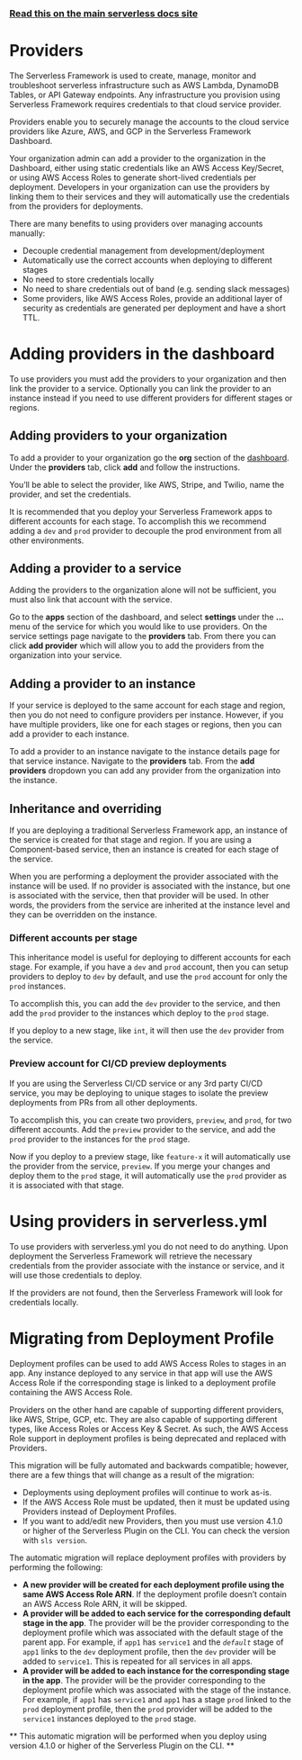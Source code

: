 <!--
title: Serverless Dashboard - Providers
menuText: Providers
menuOrder: 8
layout: Doc
-->

<!-- DOCS-SITE-LINK:START automatically generated  -->

### [Read this on the main serverless docs site](https://www.serverless.com/framework/docs/guides/providers/)

<!-- DOCS-SITE-LINK:END -->

# Providers

The Serverless Framework is used to create, manage, monitor and troubleshoot serverless infrastructure such as AWS Lambda, DynamoDB Tables, or API Gateway endpoints. Any infrastructure you provision using Serverless Framework requires credentials to that cloud service provider.

Providers enable you to securely manage the accounts to the cloud service providers like Azure, AWS, and GCP in the Serverless Framework Dashboard.

Your organization admin can add a provider to the organization in the Dashboard, either using static credentials like an AWS Access Key/Secret, or using AWS Access Roles to generate short-lived credentials per deployment. Developers in your organization can use the providers by linking them to their services and they will automatically use the credentials from the providers for deployments.

There are many benefits to using providers over managing accounts manually:

- Decouple credential management from development/deployment
- Automatically use the correct accounts when deploying to different stages
- No need to store credentials locally
- No need to share credentials out of band (e.g. sending slack messages)
- Some providers, like AWS Access Roles, provide an additional layer of security as credentials are generated per deployment and have a short TTL.

# Adding providers in the dashboard

To use providers you must add the providers to your organization and then link the provider to a service. Optionally you can link the provider to an instance instead if you need to use different providers for different stages or regions.

## Adding providers to your organization

To add a provider to your organization go the **org** section of the [dashboard](https://app.serverless.com). Under the **providers** tab, click **add** and follow the instructions.

You’ll be able to select the provider, like AWS, Stripe, and Twilio, name the provider, and set the credentials.

It is recommended that you deploy your Serverless Framework apps to different accounts for each stage. To accomplish this we recommend adding a `dev` and `prod` provider to decouple the prod environment from all other environments.

## Adding a provider to a service

Adding the providers to the organization alone will not be sufficient, you must also link that account with the service.

Go to the **apps** section of the dashboard, and select **settings** under the **...** menu of the service for which you would like to use providers. On the service settings page navigate to the **providers** tab. From there you can click **add provider** which will allow you to add the providers from the organization into your service.

## Adding a provider to an instance

If your service is deployed to the same account for each stage and region, then you do not need to configure providers per instance. However, if you have multiple providers, like one for each stages or regions, then you can add a provider to each instance.

To add a provider to an instance navigate to the instance details page for that service instance. Navigate to the **providers** tab. From the **add providers** dropdown you can add any provider from the organization into the instance.

## Inheritance and overriding

If you are deploying a traditional Serverless Framework app, an instance of the service is created for that stage and region. If you are using a Component-based service, then an instance is created for each stage of the service.

When you are performing a deployment the provider associated with the instance will be used. If no provider is associated with the instance, but one is associated with the service, then that provider will be used. In other words, the providers from the service are inherited at the instance level and they can be overridden on the instance.

### Different accounts per stage

This inheritance model is useful for deploying to different accounts for each stage. For example, if you have a `dev` and `prod` account, then you can setup providers to deploy to `dev` by default, and use the `prod` account for only the `prod` instances.

To accomplish this, you can add the `dev` provider to the service, and then add the `prod` provider to the instances which deploy to the `prod` stage.

If you deploy to a new stage, like `int`, it will then use the `dev` provider from the service.

### Preview account for CI/CD preview deployments

If you are using the Serverless CI/CD service or any 3rd party CI/CD service, you may be deploying to unique stages to isolate the preview deployments from PRs from all other deployments.

To accomplish this, you can create two providers, `preview`, and `prod`, for two different accounts. Add the `preview` provider to the service, and add the `prod` provider to the instances for the `prod` stage.

Now if you deploy to a preview stage, like `feature-x` it will automatically use the provider from the service, `preview`. If you merge your changes and deploy them to the `prod` stage, it will automatically use the `prod` provider as it is associated with that stage.

# Using providers in serverless.yml

To use providers with serverless.yml you do not need to do anything. Upon deployment the Serverless Framework will retrieve the necessary credentials from the provider associate with the instance or service, and it will use those credentials to deploy.

If the providers are not found, then the Serverless Framework will look for credentials locally.

# Migrating from Deployment Profile

Deployment profiles can be used to add AWS Access Roles to stages in an app. Any instance deployed to any service in that app will use the AWS Access Role if the corresponding stage is linked to a deployment profile containing the AWS Access Role.

Providers on the other hand are capable of supporting different providers, like AWS, Stripe, GCP, etc. They are also capable of supporting different types, like Access Roles or Access Key & Secret. As such, the AWS Access Role support in deployment profiles is being deprecated and replaced with Providers.

This migration will be fully automated and backwards compatible; however, there are a few things that will change as a result of the migration:

- Deployments using deployment profiles will continue to work as-is.
- If the AWS Access Role must be updated, then it must be updated using Providers instead of Deployment Profiles.
- If you want to add/edit new Providers, then you must use version 4.1.0 or higher of the Serverless Plugin on the CLI. You can check the version with `sls version`.

The automatic migration will replace deployment profiles with providers by performing the following:

- **A new provider will be created for each deployment profile using the same AWS Access Role ARN**. If the deployment profile doesn’t contain an AWS Access Role ARN, it will be skipped.
- **A provider will be added to each service for the corresponding default stage in the app**. The provider will be the provider corresponding to the deployment profile which was associated with the default stage of the parent app. For example, if `app1` has `service1` and the _`default`_ stage of `app1` links to the `dev` deployment profile, then the `dev` provider will be added to `service1`. This is repeated for all services in all apps.
- **A provider will be added to each instance for the corresponding stage in the app**. The provider will be the provider corresponding to the deployment profile which was associated with the stage of the instance. For example, if `app1` has `service1` and `app1` has a stage `prod` linked to the `prod` deployment profile, then the `prod` provider will be added to the `service1` instances deployed to the `prod` stage.

** This automatic migration will be performed when you deploy using version 4.1.0 or higher of the Serverless Plugin on the CLI. **
